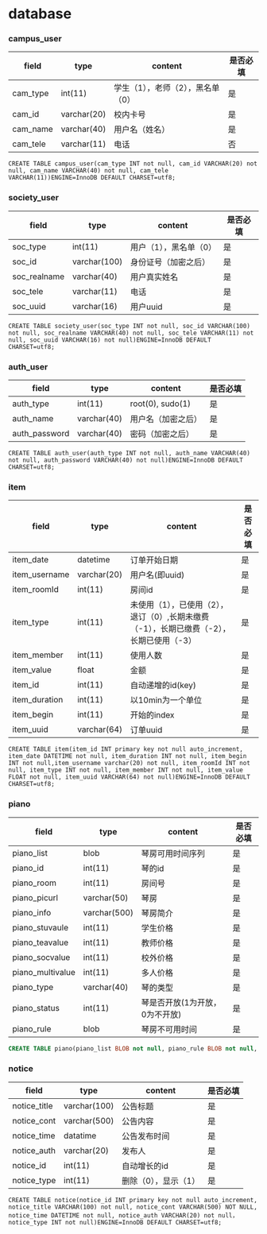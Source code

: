 #  database

### campus_user

| field    | type        | content                           | 是否必填 |
| -------- | ----------- | --------------------------------- | -------- |
| cam_type | int(11)     | 学生（1），老师（2），黑名单（0） | 是       |
| cam_id   | varchar(20) | 校内卡号                          | 是       |
| cam_name | varchar(40) | 用户名（姓名）                    | 是       |
| cam_tele | varchar(11) | 电话                              | 否       |

```mysql
CREATE TABLE campus_user(cam_type INT not null, cam_id VARCHAR(20) not null, cam_name VARCHAR(40) not null, cam_tele VARCHAR(11))ENGINE=InnoDB DEFAULT CHARSET=utf8;
```

### society_user

| field        | type         | content                | 是否必填 |
| ------------ | ------------ | ---------------------- | -------- |
| soc_type     | int(11)      | 用户（1），黑名单（0） | 是       |
| soc_id       | varchar(100) | 身份证号（加密之后）   | 是       |
| soc_realname | varchar(40)  | 用户真实姓名           | 是       |
| soc_tele     | varchar(11)  | 电话                   | 是       |
| soc_uuid     | varchar(16)  | 用户uuid               | 是       |

```mysql
CREATE TABLE society_user(soc_type INT not null, soc_id VARCHAR(100) not null, soc_realname VARCHAR(40) not null, soc_tele VARCHAR(11) not null, soc_uuid VARCHAR(16) not null)ENGINE=InnoDB DEFAULT CHARSET=utf8;
```

### auth_user

| field         | type        | content            | 是否必填 |
| ------------- | ----------- | ------------------ | -------- |
| auth_type     | int(11)     | root(0), sudo(1)   | 是       |
| auth_name     | varchar(40) | 用户名（加密之后） | 是       |
| auth_password | varchar(40) | 密码（加密之后）   | 是       |

```mysql
CREATE TABLE auth_user(auth_type INT not null, auth_name VARCHAR(40) not null, auth_password VARCHAR(40) not null)ENGINE=InnoDB DEFAULT CHARSET=utf8;
```

### item

| field         | type        | content                                                      | 是否必填 |
| ------------- | ----------- | ------------------------------------------------------------ | -------- |
| item_date     | datetime    | 订单开始日期                                                 | 是       |
| item_username | varchar(20) | 用户名(即uuid)                                               | 是       |
| item_roomId   | int(11)     | 房间id                                                       | 是       |
| item_type     | int(11)     | 未使用（1），已使用（2），退订（0）,长期未缴费（-1），长期已缴费（-2），长期已使用（-3） | 是       |
| item_member   | int(11)     | 使用人数                                                     | 是       |
| item_value    | float       | 金额                                                         | 是       |
| item_id       | int(11)     | 自动递增的id(key)                                            | 是       |
| item_duration | int(11)     | 以10min为一个单位                                            | 是       |
| item_begin    | int(11)     | 开始的index                                                  | 是       |
| item_uuid     | varchar(64) | 订单uuid                                                     | 是       |

```mysql
CREATE TABLE item(item_id INT primary key not null auto_increment, item_date DATETIME not null, item_duration INT not null, item_begin INT not null,item_username varchar(20) not null, item_roomId INT not null, item_type INT not null, item_member INT not null, item_value FLOAT not null, item_uuid VARCHAR(64) not null)ENGINE=InnoDB DEFAULT CHARSET=utf8;
```

### piano
| field            | type         | content                        | 是否必填 |
| ---------------- | ------------ | ------------------------------ | -------- |
| piano_list       | blob         | 琴房可用时间序列               | 是       |
| piano_id         | int(11)      | 琴的id                         | 是       |
| piano_room       | int(11)      | 房间号                         | 是       |
| piano_picurl     | varchar(50)  | 琴房                           | 是       |
| piano_info       | varchar(500) | 琴房简介                       | 是       |
| piano_stuvaule   | int(11)      | 学生价格                       | 是       |
| piano_teavalue   | int(11)      | 教师价格                       | 是       |
| piano_socvalue   | int(11)      | 校外价格                       | 是       |
| piano_multivalue | int(11)      | 多人价格                       | 是       |
| piano_type       | varchar(40)  | 琴的类型                       | 是       |
| piano_status     | int(11)      | 琴是否开放(1为开放，0为不开放) | 是       |
| piano_rule       | blob         | 琴房不可用时间                 | 是       |

```sql
CREATE TABLE piano(piano_list BLOB not null, piano_rule BLOB not null, piano_status INT not null, piano_id INT not null, piano_room INT not null, piano_picurl VARCHAR(50) not null, piano_info VARCHAR(500) NOT NULL, piano_stuvalue INT not null, piano_teavalue INT not null, piano_socvalue INT not null, piano_multivalue INT not null, piano_type VARCHAR(40) not null)ENGINE=InnoDB DEFAULT CHARSET=utf8;
```

### notice

| field        | type         | content              | 是否必填 |
| ------------ | ------------ | -------------------- | -------- |
| notice_title | varchar(100) | 公告标题             | 是       |
| notice_cont  | varchar(500) | 公告内容             | 是       |
| notice_time  | datatime     | 公告发布时间         | 是       |
| notice_auth  | varchar(20)  | 发布人               | 是       |
| notice_id    | int(11)      | 自动增长的id         | 是       |
| notice_type  | int(11)      | 删除（0），显示（1） | 是       |

```mysql
CREATE TABLE notice(notice_id INT primary key not null auto_increment, notice_title VARCHAR(100) not null, notice_cont VARCHAR(500) NOT NULL, notice_time DATETIME not null, notice_auth VARCHAR(20) not null， notice_type INT not null)ENGINE=InnoDB DEFAULT CHARSET=utf8;
```

